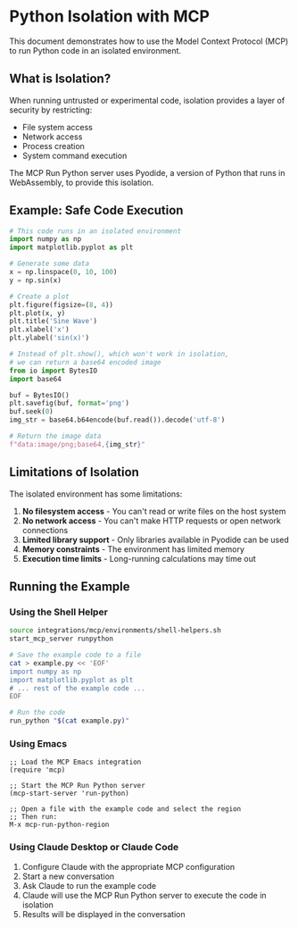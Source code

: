# Python Isolation with MCP

This document demonstrates how to use the Model Context Protocol (MCP) to run Python code in an isolated environment.

## What is Isolation?

When running untrusted or experimental code, isolation provides a layer of security by restricting:
- File system access
- Network access
- Process creation
- System command execution

The MCP Run Python server uses Pyodide, a version of Python that runs in WebAssembly, to provide this isolation.

## Example: Safe Code Execution

```python
# This code runs in an isolated environment
import numpy as np
import matplotlib.pyplot as plt

# Generate some data
x = np.linspace(0, 10, 100)
y = np.sin(x)

# Create a plot
plt.figure(figsize=(8, 4))
plt.plot(x, y)
plt.title('Sine Wave')
plt.xlabel('x')
plt.ylabel('sin(x)')

# Instead of plt.show(), which won't work in isolation, 
# we can return a base64 encoded image
from io import BytesIO
import base64

buf = BytesIO()
plt.savefig(buf, format='png')
buf.seek(0)
img_str = base64.b64encode(buf.read()).decode('utf-8')

# Return the image data
f"data:image/png;base64,{img_str}"
```

## Limitations of Isolation

The isolated environment has some limitations:

1. **No filesystem access** - You can't read or write files on the host system
2. **No network access** - You can't make HTTP requests or open network connections
3. **Limited library support** - Only libraries available in Pyodide can be used
4. **Memory constraints** - The environment has limited memory
5. **Execution time limits** - Long-running calculations may time out

## Running the Example

### Using the Shell Helper

```bash
source integrations/mcp/environments/shell-helpers.sh
start_mcp_server runpython

# Save the example code to a file
cat > example.py << 'EOF'
import numpy as np
import matplotlib.pyplot as plt
# ... rest of the example code ...
EOF

# Run the code
run_python "$(cat example.py)"
```

### Using Emacs

```elisp
;; Load the MCP Emacs integration
(require 'mcp)

;; Start the MCP Run Python server
(mcp-start-server 'run-python)

;; Open a file with the example code and select the region
;; Then run:
M-x mcp-run-python-region
```

### Using Claude Desktop or Claude Code

1. Configure Claude with the appropriate MCP configuration
2. Start a new conversation
3. Ask Claude to run the example code
4. Claude will use the MCP Run Python server to execute the code in isolation
5. Results will be displayed in the conversation
